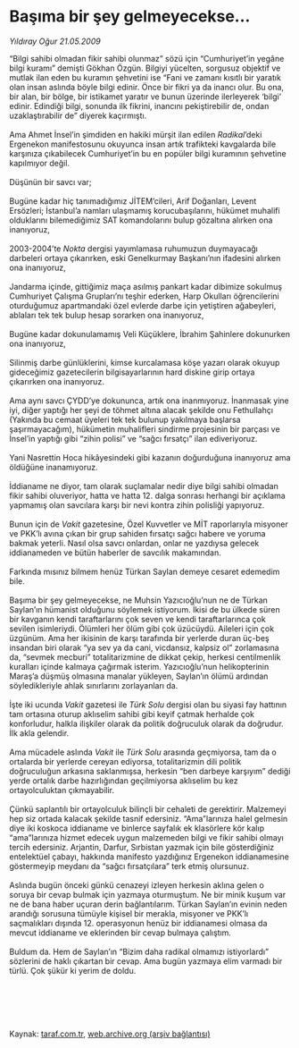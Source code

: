 # Başıma bir şey gelmeyecekse...

*Yıldıray Oğur 21.05.2009*

<div class="taraf_structure_2col_1zq">
<div class="margen_n">



 <p>“Bilgi sahibi olmadan fikir sahibi olunmaz” sözü için “Cumhuriyet’in yegâne bilgi kuramı” demişti Gökhan Özgün. Bilgiyi yücelten, sorgusuz objektif ve mutlak ilan eden bu kuramın şehvetini ise “Fani ve zamanı kısıtlı bir yaratık olan insan aslında böyle bilgi edinir. Önce bir fikri ya da inancı olur. Bu ona, bir alan, bir bölge, bir istikamet yaratır ve bunun üzerinde ilerleyerek ‘bilgi’ edinir. Edindiği bilgi, sonunda ilk fikrini, inancını pekiştirebilir de, ondan uzaklaştırabilir de” diyerek kaçırmıştı. <br/><br/>Ama Ahmet İnsel’in şimdiden en hakiki mürşit ilan edilen <i>Radikal</i>’deki Ergenekon manifestosunu okuyunca insan artık trafikteki kavgalarda bile karşınıza çıkabilecek Cumhuriyet’in bu en popüler bilgi kuramının şehvetine kapılmıyor değil. <br/><br/>Düşünün bir savcı var; <br/><br/>Bugüne kadar hiç tanımadığımız JİTEM’cileri, Arif Doğanları, Levent Ersözleri; İstanbul’a namları ulaşmamış korucubaşılarını, hükümet muhalifi olduklarını bilemediğimiz SAT komandolarını bulup gözaltına alırken ona inanıyoruz, <br/><br/>2003-2004’te <i>Nokta</i> dergisi yayımlamasa ruhumuzun duymayacağı darbeleri ortaya çıkarırken, eski Genelkurmay Başkanı’nın ifadesini alırken ona inanıyoruz, <br/><br/>Jandarma içinde, gittiğimiz maça asılmış pankart kadar dibimize sokulmuş Cumhuriyet Çalışma Grupları’nı teşhir ederken, Harp Okulları öğrencilerini oturduğumuz apartmandaki özel evlerde darbe için yetiştiren ağabeyleri, ablaları tek tek bulup hesap sorarken ona inanıyoruz, <br/><br/>Bugüne kadar dokunulamamış Veli Küçüklere, İbrahim Şahinlere dokunurken ona inanıyoruz, <br/><br/>Silinmiş darbe günlüklerini, kimse kurcalamasa köşe yazarı olarak okuyup gideceğimiz gazetecilerin bilgisayarlarının hard diskine girip ortaya çıkarırken ona inanıyoruz. <br/><br/>Ama aynı savcı ÇYDD’ye dokununca, artık ona inanmıyoruz. İnanmasak yine iyi, diğer yaptığı her şeyi de töhmet altına alacak şekilde onu Fethullahçı (Yakında bu cemaat üyeleri tek tek bulunup yakılmaya başlarsa şaşırmayacağım), hükümetin muhalifleri sindirme projesinin bir parçası ve İnsel’in yaptığı gibi “zihin polisi” ve “sağcı fırsatçı” ilan ediveriyoruz. <br/><br/>Yani Nasrettin Hoca hikâyesindeki gibi kazanın doğurduğuna inanıyoruz ama öldüğüne inanamıyoruz. <br/><br/>İddianame ne diyor, tam olarak suçlamalar nedir diye bilgi sahibi olmadan fikir sahibi oluveriyor, hatta ve hatta 12. dalga sonrası herhangi bir açıklama yapmamış olan savcılara karşı bir nevi kontra zihin polisliği yapıyoruz. <br/><br/>Bunun için de <i>Vakit</i> gazetesine, Özel Kuvvetler ve MİT raporlarıyla misyoner ve PKK’lı avına çıkan bir grup sahiden fırsatçı sağcı habere ve yoruma bakmak yeterli. Nasıl olsa savcı onlardan, onlar ne yazdıysa gelecek iddianameden ve bütün haberler de savcılık makamından. <br/><br/>Farkında mısınız bilmem henüz Türkan Saylan demeye cesaret edemedim bile. <br/><br/>Başıma bir şey gelmeyecekse, ne Muhsin Yazıcıoğlu’nun ne de Türkan Saylan’ın hümanist olduğunu söylemek istiyorum. İkisi de bu ülkede süren bir kavganın kendi taraftarlarını çok seven ve kendi taraftarlarınca çok sevilen isimleriydi. Ölümleri her ölüm gibi çok üzücüydü. Aileleri için çok üzgünüm. Ama her ikisinin de karşı tarafında bir yerlerde duran üç-beş insandan biri olarak “ya sev ya da cani, vicdansız, kalpsiz ol” zorlamasına da, “sevmek mecburi” totalitarizmine de dikkat çekip, herkesi centilmenlik kuralları içinde kalmaya çağırmak isterim. Yazıcıoğlu’nun helikopterinin Maraş’a düşmüş olmasına manalar yükleyen, Saylan’ın ölümü ardından söyledikleriyle ahlak sınırlarını zorlayanları da. <br/><br/>İşte iki ucunda <i>Vakit</i> gazetesi ile <i>Türk Solu</i> dergisi olan bu siyasi fay hattının tam ortasına oturup aklıselim sahibi gibi keyif çatmak herhalde çok konforludur, halkla ilişkiler olarak da politik doğruculuk olarak da doğrudur. İlk akla gelendir. <br/><br/>Ama mücadele aslında <i>Vakit</i> ile <i>Türk Solu</i> arasında geçmiyorsa, tam da o ortalarda bir yerlerde cereyan ediyorsa, totalitarizmin dili politik doğruculuğun arkasına saklanmışsa, herkesin “ben darbeye karşıyım” dediği yerde ortalık darbe hazırlığından geçilmiyorsa aklıselim bu kez ortayolculuktan çıkmayabilir. <br/><br/>Çünkü saplantılı bir ortayolculuk bilinçli bir cehaleti de gerektirir. Malzemeyi hep siz ortada kalacak şekilde tasnif edersiniz. “Ama”larınıza halel gelmesin diye iki koskoca iddianame ve binlerce sayfalık ek klasörlere kör kalıp “ama”larınıza hizmet edecek uygun malzemeden bilgi ve fikir sahibi olmayı tercih edersiniz. Arjantin, Darfur, Sırbistan yazmak için bile gösterdiğiniz entelektüel çabayı, hakkında manifesto yazdığınız Ergenekon iddianamesine göstermeyip meydanı da “sağcı fırsatçılara” terk etmiş olursunuz. <br/><br/>Aslında bugün önceki günkü cenazeyi izleyen herkesin aklına gelen o soruya bir cevap bulmak için yazmaya oturmuştum. Ne bir minik kuşum var ne de bana haber uçuran derin bağlantılarım. Türkan Saylan’ın evinin neden arandığı sorusuna tümüyle kişisel bir merakla, misyoner ve PKK’lı saçmalıkları dışında 12. operasyonun henüz bir iddianamesi olmasa da mevcut iddianame ve eklerinden bir cevap bulmaya çalıştım. <br/><br/>Buldum da. Hem de Saylan’ın “Bizim daha radikal olmamızı istiyorlardı” sözlerini de haklı çıkartan bir cevap. Ama bugün yazmaya elim varmadı bir türlü. Çok şükür ki yerim de doldu.</p>
<br/>
<br/>
<br/>



<br/>


<div id="taraf_not">
</div>

</div>


</div>

Kaynak: [taraf.com.tr](http://www.taraf.com.tr:80/makale/5626.htm), [web.archive.org (arşiv bağlantısı)](http://web.archive.org/web/20090913021447/http://www.taraf.com.tr:80/makale/5626.htm)
